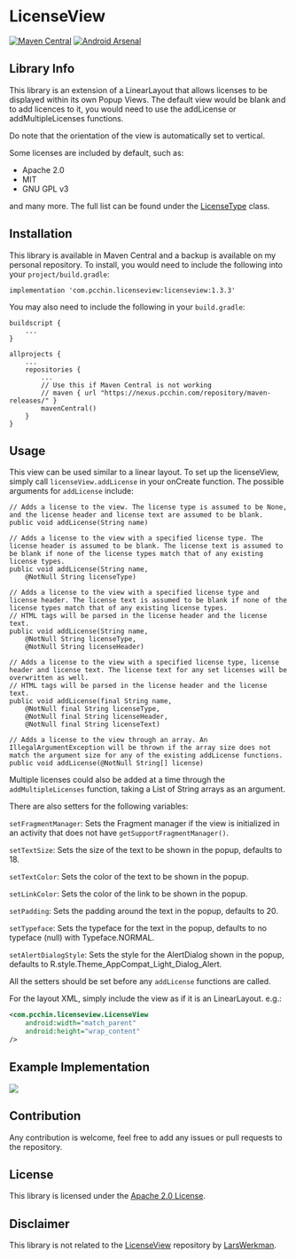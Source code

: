 # LicenseView
[![Maven Central](https://maven-badges.herokuapp.com/maven-central/com.pcchin.licenseview/licenseview/badge.svg)](https://search.maven.org/artifact/com.pcchin.licenseview/licenseview)
[![Android Arsenal](https://img.shields.io/badge/Android%20Arsenal-License%20View-green.svg?style=flat)](https://android-arsenal.com/details/1/8100)

## Library Info
This library is an extension of a LinearLayout that allows licenses to be displayed within its own Popup Views.
The default view would be blank and to add licences to it, you would need to use the addLicense or addMultipleLicenses functions.

Do note that the orientation of the view is automatically set to vertical.

Some licenses are included by default, such as:
- Apache 2.0
- MIT
- GNU GPL v3

and many more. The full list can be found under the [LicenseType](/licenseview/src/main/java/com/pcchin/licenseview/LicenseType.java) class.

## Installation
This library is available in Maven Central and a backup is available on my personal repository. To install, you would need to include the following into your `project/build.gradle`:

```
implementation 'com.pcchin.licenseview:licenseview:1.3.3'
```

You may also need to include the following in your `build.gradle`:

```
buildscript {
    ...
}

allprojects {
    ...
    repositories {
        ...
        // Use this if Maven Central is not working
        // maven { url "https://nexus.pcchin.com/repository/maven-releases/" }
        mavenCentral()
    }
}
```

## Usage

This view can be used similar to a linear layout. To set up the licenseView, simply call `licenseView.addLicense` in your onCreate function. The possible arguments for `addLicense` include:

```
// Adds a license to the view. The license type is assumed to be None, and the license header and license text are assumed to be blank.
public void addLicense(String name)

// Adds a license to the view with a specified license type. The license header is assumed to be blank. The license text is assumed to be blank if none of the license types match that of any existing license types.
public void addLicense(String name, 
    @NotNull String licenseType)

// Adds a license to the view with a specified license type and license header. The license text is assumed to be blank if none of the license types match that of any existing license types.
// HTML tags will be parsed in the license header and the license text.
public void addLicense(String name, 
    @NotNull String licenseType, 
    @NotNull String licenseHeader)

// Adds a license to the view with a specified license type, license header and license text. The license text for any set licenses will be overwritten as well.
// HTML tags will be parsed in the license header and the license text.
public void addLicense(final String name, 
    @NotNull final String licenseType,
    @NotNull final String licenseHeader, 
    @NotNull final String licenseText)

// Adds a license to the view through an array. An IllegalArgumentException will be thrown if the array size does not match the argument size for any of the existing addLicense functions.
public void addLicense(@NotNull String[] license)
```

Multiple licenses could also be added at a time through the `addMultipleLicenses` function, taking a List of String arrays as an argument.

There are also setters for the following variables:

`setFragmentManager`: Sets the Fragment manager if the view is initialized in an activity that does not have `getSupportFragmentManager()`.

`setTextSize`: Sets the size of the text to be shown in the popup, defaults to 18.

`setTextColor`: Sets the color of the text to be shown in the popup.

`setLinkColor`: Sets the color of the link to be shown in the popup.

`setPadding`: Sets the padding around the text in the popup, defaults to 20.

`setTypeface`: Sets the typeface for the text in the popup, defaults to no typeface (null) with Typeface.NORMAL.

`setAlertDialogStyle`: Sets the style for the AlertDialog shown in the popup, defaults to R.style.Theme_AppCompat_Light_Dialog_Alert.

All the setters should be set before any `addLicense` functions are called.

For the layout XML, simply include the view as if it is an LinearLayout. e.g.:
```XML
<com.pcchin.licenseview.LicenseView
    android:width="match_parent"
    android:height="wrap_content"
/>
```

## Example Implementation
![](/example_implementation.png)

## Contribution
Any contribution is welcome, feel free to add any issues or pull requests to the repository.

## License
This library is licensed under the [Apache 2.0 License](/LICENSE).

## Disclaimer
This library is not related to the [LicenseView](https://github.com/LarsWerkman/LicenseView) repository by [LarsWerkman](https://github.com/LarsWerkman). 
